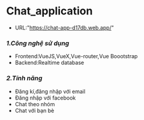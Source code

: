 # Chat_application

- URL:"https://chat-app-d17db.web.app/"

### **_1.Công nghệ sử dụng_**

- Frontend:VueJS,VueX,Vue-router,Vue Boootstrap
- Backend:Realtime database

### **_2.Tính năng_**

- Đăng kí,đăng nhập với email
- Đăng nhập với facebook
- Chat theo nhóm
- Chat với bạn bè
